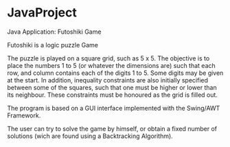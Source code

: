 JavaProject
========

Java Application: Futoshiki Game

Futoshiki is a logic puzzle Game

The puzzle is played on a square grid, such as 5 x 5. The objective is to place the numbers 1 to 5 (or whatever the dimensions are) such that each row, and column contains each of the digits 1 to 5. Some digits may be given at the start. In addition, inequality constraints are also initially specified between some of the squares, such that one must be higher or lower than its neighbour. These constraints must be honoured as the grid is filled out.

The program is based on a GUI interface implemented with the Swing/AWT Framework. 

The user can try to solve the game by himself, or obtain a fixed number of solutions (wich are found using a Backtracking Algorithm).
